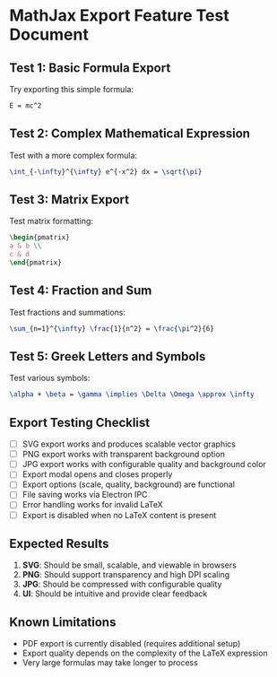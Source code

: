 # MathJax Export Feature Test Document

## Test 1: Basic Formula Export
Try exporting this simple formula:
```latex
E = mc^2
```

## Test 2: Complex Mathematical Expression
Test with a more complex formula:
```latex
\int_{-\infty}^{\infty} e^{-x^2} dx = \sqrt{\pi}
```

## Test 3: Matrix Export
Test matrix formatting:
```latex
\begin{pmatrix}
a & b \\
c & d
\end{pmatrix}
```

## Test 4: Fraction and Sum
Test fractions and summations:
```latex
\sum_{n=1}^{\infty} \frac{1}{n^2} = \frac{\pi^2}{6}
```

## Test 5: Greek Letters and Symbols
Test various symbols:
```latex
\alpha + \beta = \gamma \implies \Delta \Omega \approx \infty
```

## Export Testing Checklist
- [ ] SVG export works and produces scalable vector graphics
- [ ] PNG export works with transparent background option
- [ ] JPG export works with configurable quality and background color
- [ ] Export modal opens and closes properly
- [ ] Export options (scale, quality, background) are functional
- [ ] File saving works via Electron IPC
- [ ] Error handling works for invalid LaTeX
- [ ] Export is disabled when no LaTeX content is present

## Expected Results
1. **SVG**: Should be small, scalable, and viewable in browsers
2. **PNG**: Should support transparency and high DPI scaling
3. **JPG**: Should be compressed with configurable quality
4. **UI**: Should be intuitive and provide clear feedback

## Known Limitations
- PDF export is currently disabled (requires additional setup)
- Export quality depends on the complexity of the LaTeX expression
- Very large formulas may take longer to process
